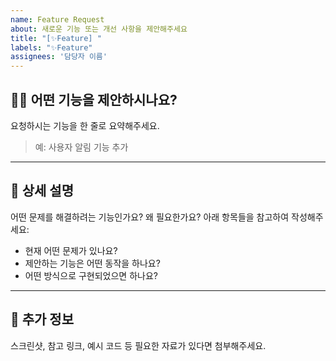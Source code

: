 ```yaml
---
name: Feature Request
about: 새로운 기능 또는 개선 사항을 제안해주세요
title: "[✨Feature] "
labels: "✨Feature"
assignees: '담당자 이름'
---
```


## 🙋‍♀️ 어떤 기능을 제안하시나요?

요청하시는 기능을 한 줄로 요약해주세요.  
> 예: 사용자 알림 기능 추가

---

## 📌 상세 설명

어떤 문제를 해결하려는 기능인가요? 왜 필요한가요? 아래 항목들을 참고하여 작성해주세요:

- 현재 어떤 문제가 있나요?
- 제안하는 기능은 어떤 동작을 하나요?
- 어떤 방식으로 구현되었으면 하나요?

---

## 📎 추가 정보

스크린샷, 참고 링크, 예시 코드 등 필요한 자료가 있다면 첨부해주세요.

